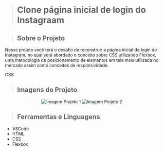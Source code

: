 > <h1>Clone página inicial de login do Instagraam</h1>

> <h2>Sobre o Projeto</h2>

<p>Nesse projeto você terá o desafio de reconstruir a página inicial de login do Instagram, no qual será abordado o conceito sobre CSS utilizando Flexbox, uma metodologia de posicionamento de elementos em tela mais utilizada no mercado assim como conceitos de responsividade.

CSS</p>

> <h2>Imagens do Projeto</h2>

<div align="center"> 
   <img src="" alt="Imagem Projeto 1">
   <img src="" alt="Imagem Projeto 2">
</div>

> <h2>Ferramentas e Linguagens</h2>

- VSCode
- HTML
- CSS
- Flexbox

> <h2></h2>
